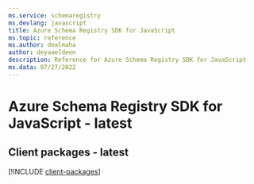 ```yaml
---
ms.service: schemaregistry
ms.devlang: javascript
title: Azure Schema Registry SDK for JavaScript
ms.topic: reference
ms.author: dealmaha
author: deyaaeldeen
description: Reference for Azure Schema Registry SDK for JavaScript
ms.data: 07/27/2022
---
```

# Azure Schema Registry SDK for JavaScript - latest

## Client packages - latest
[!INCLUDE [client-packages](schema-registry-client-index.md)]